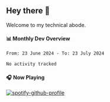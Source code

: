 ## Hey there 👋

Welcome to my technical abode.

#### 📊 Monthly Dev Overview
<!--START_SECTION:waka-->

```txt
From: 23 June 2024 - To: 23 July 2024

No activity tracked
```

<!--END_SECTION:waka-->

#### 🎧 Now Playing

[![spotify-github-profile](https://spotify-github-profile.vercel.app/api/view?uid=james2mid&cover_image=true&theme=natemoo-re)](https://open.spotify.com/user/james2mid?si=2b3baf2b09cb499e)
